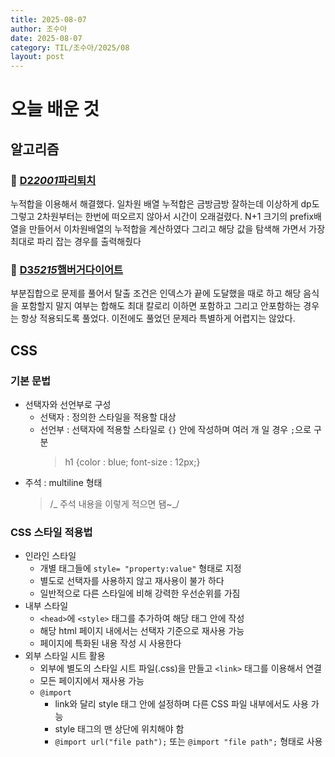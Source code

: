 ```yaml
---
title: 2025-08-07
author: 조수아
date: 2025-08-07
category: TIL/조수아/2025/08
layout: post
---
```


# 오늘 배운 것

## 알고리즘

### 🔗 [D2*2001*파리퇴치](https://swexpertacademy.com/main/code/problem/problemDetail.do?contestProbId=AV5PzOCKAigDFAUq)

누적합을 이용해서 해결했다. 일차원 배열 누적합은 금방금방 잘하는데 이상하게 dp도 그렇고 2차원부터는 한번에 떠오르지 않아서 시간이 오래걸렸다. N+1 크기의 prefix배열을 만들어서 이차원배열의 누적합을 계산하였다 그리고 해당 값을 탐색해 가면서 가장 최대로 파리 잡는 경우를 출력해줬다

### 🔗 [D3*5215*햄버거다이어트](https://swexpertacademy.com/main/code/problem/problemDetail.do?contestProbId=AWgv9va6HnkDFAW0)

부분집합으로 문제를 풀어서 탈출 조건은 인덱스가 끝에 도달했을 때로 하고 해당 음식을 포함할지 말지 여부는 합해도 최대 칼로리 이하면 포함하고 그리고 안포함하는 경우는 항상 적용되도록 풀었다. 이전에도 풀었던 문제라 특별하게 어렵지는 않았다.

## CSS

### 기본 문법

- 선택자와 선언부로 구성
  - 선택자 : 정의한 스타일을 적용할 대상
  - 선언부 : 선택자에 적용할 스타일로 `{}` 안에 작성하며 여러 개 일 경우 `;`으로 구분
    > h1 {color : blue; font-size : 12px;}
- 주석 : multiline 형태
  > /_ 주석 내용을 이렇게 적으면 됌~_/

### CSS 스타일 적용법

- 인라인 스타일
  - 개별 태그들에 `style= "property:value"` 형태로 지정
  - 별도로 선택자를 사용하지 않고 재사용이 불가 하다
  - 일반적으로 다른 스타일에 비해 강력한 우선순위를 가짐
- 내부 스타일
  - `<head>`에 `<style>` 태그를 추가하여 해당 태그 안에 작성
  - 해당 html 페이지 내에서는 선택자 기준으로 재사용 가능
  - 페이지에 특화된 내용 작성 시 사용한다
- 외부 스타일 시트 활용
  - 외부에 별도의 스타일 시트 파일(.css)을 만들고 `<link>` 태그를 이용해서 연결
  - 모든 페이지에서 재사용 가능
  - `@import`
    - link와 달리 style 태그 안에 설정하며 다른 CSS 파일 내부에서도 사용 가능
    - style 태그의 맨 상단에 위치해야 함
    - `@import url("file path");` 또는 `@import "file path";` 형태로 사용
